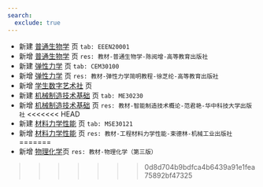 ```yaml
---
search:
  exclude: true
---
```


- 新建 [普通生物学](../../../../course/普通生物学.md) 页 `tab: EEEN20001`
- 新增 [普通生物学](../../../../course/普通生物学.md) 页 `res: 教材-普通生物学-陈阅增-高等教育出版社`
- 新建 [弹性力学](../../../../course/弹性力学.md) 页 `tab: CEM30100`
- 新增 [弹性力学](../../../../course/弹性力学.md) 页 `res: 教材-弹性力学简明教程-徐芝纶-高等教育出版社`
- 新增 [学生数字艺术社](../../../../club/职业发展协会/学生数字艺术社.md) 页
- 新建 [机械制造技术基础](../../../../course/机械制造技术基础.md) 页 `tab: ME30230`
- 新增 [机械制造技术基础](../../../../course/机械制造技术基础.md) 页 `res: 教材-智能制造技术概论-范君艳-华中科技大学出版社`
<<<<<<< HEAD
- 新建 [材料力学性能](../../../../course/材料力学性能.md) 页 `tab: MSE30121`
- 新增 [材料力学性能](../../../../course/材料力学性能.md) 页 `res: 教材-工程材料力学性能-束德林-机械工业出版社`
=======
- 新增 [物理化学](../../../../course/物理化学.md)页 `res: 教材-物理化学（第三版）`
>>>>>>> 0d8d704b9bdfca4b6439a91e1fea75892bf47325

